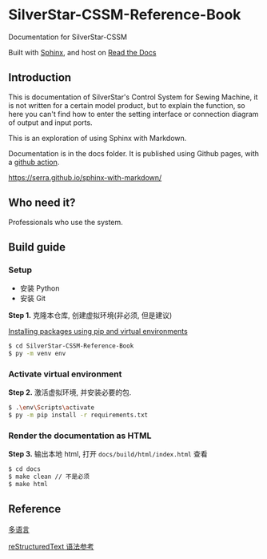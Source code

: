 # SilverStar-CSSM-Reference-Book



Documentation for SilverStar-CSSM

Built with [Sphinx](https://www.sphinx-doc.org/), and host on [Read the Docs](https://readthedocs.org/)

## Introduction

This is documentation of SilverStar's Control System for Sewing Machine, it is not written for a certain model product, but to explain the function, so here you can't find how to enter the setting interface or connection diagram of output and input ports.

This is an exploration of using Sphinx with Markdown.

Documentation is in the docs folder. It is published using Github pages, with a [github action](https://github.com/Project-YXKJ/SilverStar-CSSM-Reference-Book/blob/master/.github/workflows/main.yml).

https://serra.github.io/sphinx-with-markdown/

## Who need it?

Professionals who use the system.

## Build guide

### Setup

- 安装 Python
- 安装 Git

**Step 1.** 克隆本仓库, 创建虚拟环境(非必须, 但是建议)

[Installing packages using pip and virtual environments](https://packaging.python.org/en/latest/guides/installing-using-pip-and-virtual-environments/#creating-a-virtual-environment)

```bash
$ cd SilverStar-CSSM-Reference-Book
$ py -m venv env
```

### Activate virtual environment

**Step 2.** 激活虚拟环境, 并安装必要的包.

```bash
$ .\env\Scripts\activate
$ py -m pip install -r requirements.txt
```

### Render the documentation as HTML

**Step 3.** 输出本地 html, 打开 `docs/build/html/index.html` 查看

```bash
$ cd docs
$ make clean // 不是必须
$ make html
```

## Reference

[多语言](https://docs.readthedocs.io/en/stable/localization.html#projects-with-multiple-translations-sphinx-only)

[reStructuredText 语法参考](https://www.sphinx-doc.org/en/master/usage/restructuredtext/index.html)
